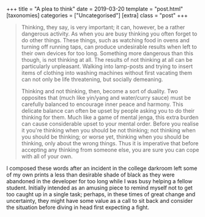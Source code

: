 +++
title = "A plea to think"
date = 2019-03-20
template = "post.html"
[taxonomies]
categories = ["Uncategorised"]
[extra]
class = "post"
+++
<div class="text-block">
  <blockquote>
    <p>
      Thinking, they say, is very important; it can, however, be a rather dangerous activity. As when you are busy thinking you often forget to do other things. These things, such as watching food in ovens and turning off running taps, can produce undesirable results when left to their own devices for too long. Something more dangerous than this though, is not thinking at all. The results of not thinking at all can be particularly unpleasant. Walking into lamp-posts and trying to insert items of clothing into washing machines without first vacating them can not only be life threatening, but socially demeaning.
    </p>
    <p>
      Thinking and not thinking, then, become a sort of duality. Two opposites that (much like yin/yang and water/curry sauce) must be carefully balanced to encourage inner peace and harmony. This delicate balance can often be upset by people asking you to do their thinking for them. Much like a game of mental jenga, this extra burden can cause considerable upset to your mental order. Before you realise it you're thinking when you should be not thinking; not thinking when you should be thinking; or worse yet, thinking when you should be thinking, only about the wrong things. Thus it is imperative that before accepting any thinking from someone else, you are sure you can cope with all of your own.
    </p>
  </blockquote>

  <p>
    I composed these words after an incident in the college darkroom left some of my own prints a less than desirable shade of black as they were abandoned in the developer for too long while I was busy helping a fellow student. Initially intended as an amusing piece to remind myself not to get too caught up in a single task; perhaps, in these times of great change and uncertainty, they might have some value as a call to sit back and consider the situation before diving in head first expecting a fight.
  </p>
</div>
